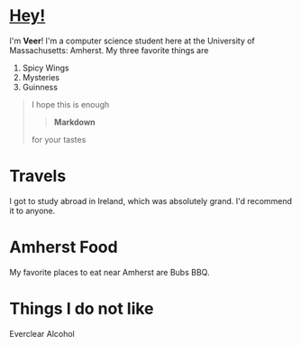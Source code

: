 # [Hey!](https://www.youtube.com/watch?v=g0TaYhjpOfo)
I'm **Veer**! I'm a computer science student here at the University of Massachusetts: Amherst. My three favorite things are


1. Spicy Wings
2. Mysteries
3. Guinness

>I hope this is enough
>
>>**Markdown**
>
> for your tastes


# Travels
I got to study abroad in Ireland, which was absolutely grand. I'd recommend it to anyone.

# Amherst Food
My favorite places to eat near Amherst are Bubs BBQ.

# Things I do not like
Everclear Alcohol
